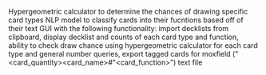 Hypergeometric calculator to determine the chances of drawing specific card types
NLP model to classify cards into their fucntions based off of their text
GUI with the following functionality: 
import decklists from clipboard, 
display decklist and counts of each card type and function,
ability to check draw chance using hypergeometric calculator for each card type and general number queries,
export tagged cards for moxfield ("<card_quantity><card_name>#"<card_function>") text file